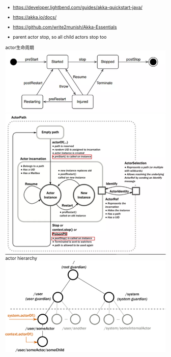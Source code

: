 - https://developer.lightbend.com/guides/akka-quickstart-java/
- https://akka.io/docs/
- https://github.com/write2munish/Akka-Essentials


- parent actor stop, so all child actors stop too

actor生命周期
![avatar](/files/actor_life_cycle.png)
![avatar](/files/actor_life_cycle_official.png)
actor hierarchy
![avatar](/files/actor_top_tree.png)

